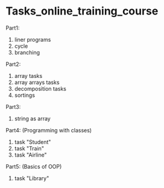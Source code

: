 # Tasks_online_training_course

Part1: 
 1) liner programs
 2) cycle
 3) branching
 
Part2:
 1) array tasks
 2) array arrays tasks
 3) decomposition tasks
 4) sortings
 
Part3:
 1) string as array
 
Part4:
(Programming with classes)
 1) task "Student"
 2) task "Train"
 3) task "Airline"
 
Part5:
(Basics of OOP)
 1) task "Library"
